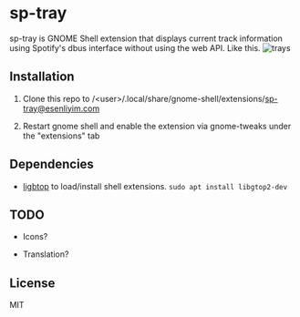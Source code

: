 
# sp-tray

sp-tray is GNOME Shell extension that displays current track information using Spotify's dbus interface without using the web API. Like this. 
![tray](https://github.com/esenliyim/sp-tray/blob/master/tray.png)s

## Installation 

1. Clone this repo to /\<user>/.local/share/gnome-shell/extensions/sp-tray@esenliyim.com

2. Restart gnome shell and enable the extension via gnome-tweaks under the "extensions" tab

## Dependencies 

* [ligbtop][libgtop] to load/install shell extensions. `sudo apt install libgtop2-dev`

## TODO

* Icons?

* Translation?

## License 

MIT

[libgtop]: https://developer.gnome.org/libgtop/stable/
